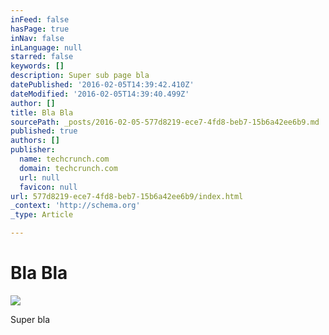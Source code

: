 ```yaml
---
inFeed: false
hasPage: true
inNav: false
inLanguage: null
starred: false
keywords: []
description: Super sub page bla
datePublished: '2016-02-05T14:39:42.410Z'
dateModified: '2016-02-05T14:39:40.499Z'
author: []
title: Bla Bla
sourcePath: _posts/2016-02-05-577d8219-ece7-4fd8-beb7-15b6a42ee6b9.md
published: true
authors: []
publisher:
  name: techcrunch.com
  domain: techcrunch.com
  url: null
  favicon: null
url: 577d8219-ece7-4fd8-beb7-15b6a42ee6b9/index.html
_context: 'http://schema.org'
_type: Article

---
```

# Bla Bla
![](https://tctechcrunch2011.files.wordpress.com/2015/06/amazon-echo2.jpg?w=738)

Super bla